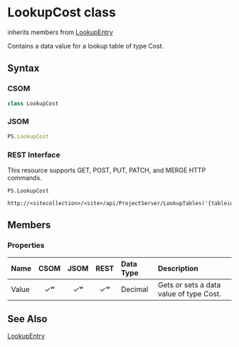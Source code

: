 [comment]: # (Name:LookupCost)
[comment]: # (Type:class)
[comment]: # (Status:Verified)

# <a name="name"></a>LookupCost class

inherits members from [LookupEntry](LookupEntry.md)<br/>

<a name="description"></a>Contains a data value for a lookup table of type Cost.

## <a name="syntax"></a>Syntax

### CSOM

```C#
class LookupCost 
```
### JSOM

```JavaScript
PS.LookupCost
```
### REST Interface

This resource supports GET, POST, PUT, PATCH, and MERGE HTTP commands.

```
PS.LookupCost

http://<sitecollection>/<site>/api/ProjectServer/LookupTables('{tableid}')/Entries('{entryid}')
```

## <a name="members"></a>Members

### <a name="properties"></a>Properties

|**Name**|**CSOM**|**JSOM**|**REST**|**Data Type**|**Description**|
|:-----|:-----:|:-----:|:-----:|:-----|:-----|
|<a name="Value"></a>Value|&#x2713;&#x02B7;|&#x2713;&#x02B7;|&#x2713;&#x02B7;|Decimal|Gets or sets a data value of type Cost.|

## <a name="seeAlso"></a>See Also

[LookupEntry](LookupEntry.md)